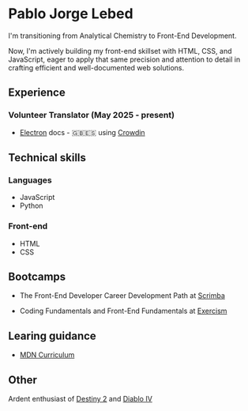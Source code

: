 # Pablo Jorge Lebed
I'm transitioning from Analytical Chemistry to Front-End Development.

Now, I'm actively building my front-end skillset with HTML, CSS, and JavaScript, eager to apply that same precision and attention to detail in crafting efficient and well-documented web solutions.

## Experience

### Volunteer Translator (May 2025 - present)

+ [Electron](https://electronjs.org) docs - 🇬🇧🇪🇸 using [Crowdin](https://crowdin.com)

## Technical skills

### Languages

+ JavaScript
+ Python

### Front-end

+ HTML
+ CSS

## Bootcamps

+ The Front-End Developer Career Development Path at [Scrimba](https://scrimba.com)

+ Coding Fundamentals and Front-End Fundamentals at [Exercism](https://exercism.org)

## Learing guidance

+ [MDN Curriculum](https://developer.mozilla.org/en-US/curriculum/)

## Other

Ardent enthusiast of [Destiny 2](https://www.bungie.net/7/en/destiny) and [Diablo IV](https://diablo4.blizzard.com/en-gb/)

